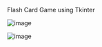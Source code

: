 Flash Card Game using Tkinter

![image](https://user-images.githubusercontent.com/80412098/124786866-f0529180-defc-11eb-9e4c-91bf8037a185.png)


![image](https://user-images.githubusercontent.com/80412098/124786894-f47eaf00-defc-11eb-9c68-53f4a0d908c5.png)
